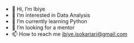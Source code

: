 - 👋 Hi, I’m Ibiye
- 👀 I’m interested in Data Analysis
- 🌱 I’m currently learning Python
- 💞️ I’m looking for a mentor
- 📫 How to reach me ibiye.isokariari@gmail.com

<!---
iisokariari/iisokariari is a ✨ special ✨ repository because its `README.md` (this file) appears on your GitHub profile.
You can click the Preview link to take a look at your changes.
--->
